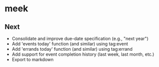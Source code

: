 # meek

## Next

- Consolidate and improve due-date specification (e.g., "next year")
- Add 'events today' function (and similar) using tag:event
- Add 'errands today' function (and similar) using tag:errand
- Add support for event completion history (last week, last month, etc.)
- Export to markdown
